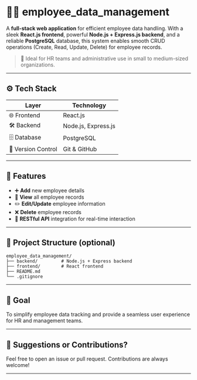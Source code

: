 # 🧑‍💼 employee_data_management

A **full-stack web application** for efficient employee data handling. With a sleek **React.js frontend**, powerful **Node.js + Express.js backend**, and a reliable **PostgreSQL** database, this system enables smooth CRUD operations (Create, Read, Update, Delete) for employee records.

> 📌 Ideal for HR teams and administrative use in small to medium-sized organizations.

---

## ⚙️ Tech Stack

| Layer        | Technology             |
|-------------|------------------------|
| 🌐 Frontend | React.js               |
| 🛠 Backend   | Node.js, Express.js     |
| 🗄 Database  | PostgreSQL              |
| 🔁 Version Control | Git & GitHub     |

---

## 🚀 Features

- ➕ **Add** new employee details  
- 📄 **View** all employee records  
- ✏️ **Edit/Update** employee information  
- ❌ **Delete** employee records  
- 🔗 **RESTful API** integration for real-time interaction

---

## 📂 Project Structure (optional)
```
employee_data_management/
├── backend/         # Node.js + Express backend
├── frontend/        # React frontend
├── README.md
└── .gitignore
```

---

## 🎯 Goal

To simplify employee data tracking and provide a seamless user experience for HR and management teams.

---

## 💬 Suggestions or Contributions?

Feel free to open an issue or pull request. Contributions are always welcome!

---

